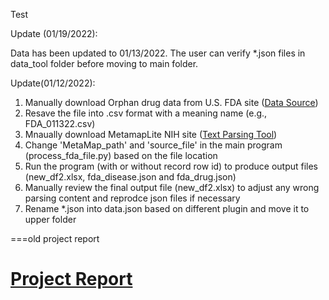 Test <p> 
Update (01/19/2022):
   <p>Data has been updated to 01/13/2022. The user can verify *.json files in data_tool folder before moving to main folder.

Update(01/12/2022):

1. Manually download Orphan drug data from U.S. FDA site (<a href='https://www.accessdata.fda.gov/scripts/opdlisting/oopd/'>Data Source</a>)
2. Resave the file into .csv format with a meaning name (e.g., FDA_011322.csv)
3. Mnaually download MetamapLite NIH site (<a href="https://lhncbc.nlm.nih.gov/ii/tools/MetaMap/run-locally/MetaMapLite.html">Text Parsing Tool</a>)
4. Change 'MetaMap_path' and 'source_file' in the main program (process_fda_file.py) based on the file location 
5. Run the program (with or without record row id) to produce output files (new_df2.xlsx, fda_disease.json and fda_drug.json)
6. Manually review the final output file (new_df2.xlsx) to adjust any wrong parsing content and reprodce json files if necessary
7. Rename *.json into data.json based on different plugin and move it to upper folder


===old project report
# <a href='https://github.com/r76941156/fda_orphan_drug/blob/main/FDA_orphan_drug_demo.pdf'>Project Report</a>
